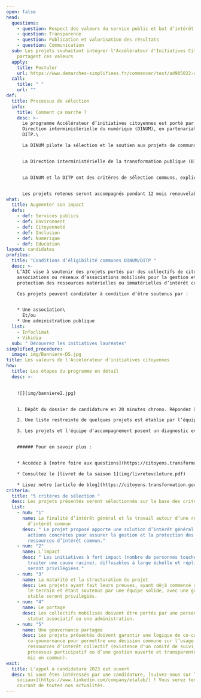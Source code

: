 ```yaml
---
open: false
head:
  questions:
    - question: Respect des valeurs du service public et but d’intérêt général
    - question: Transparence
    - question: Publication et valorisation des résultats
    - question: Communication
  sub: Les projets souhaitant intégrer l'Accélérateur d'Initiatives Citoyennes
    partagent ces valeurs
  apply:
    title: Postuler
    url: https://www.demarches-simplifiees.fr/commencer/test/ad905022-a166-41eb-97fc-9d107efb2917
  call:
    title: " "
    url: ""
def:
  title: Processus de sélection
  info:
    title: Comment ça marche ?
    desc: >-
      Le programme Accélérateur d’initiatives citoyennes est porté par la
      Direction interministérielle du numérique (DINUM), en partenariat avec la
      DITP.\

      La DINUM pilote la sélection et le soutien aux projets de communs numériques.


      La Direction interministérielle de la transformation publique (DITP) pilote la sélection et le soutien aux communs qui se structurent autour de ressources, matérielles ou immatérielles, d’intérêt commun dont la dimension numérique n’est pas au cœur de leur action.


      La DINUM et la DITP ont des critères de sélection communs, explicités dans le cahier des charges de l’appel à projet. En revanche, la nature distincte des projets candidats induit deux processus de sélection différents.


      Les projets retenus seront accompagnés pendant 12 mois renouvelables par la DINUM ou la DITP, suivant ce à quoi ils auront candidaté.
what:
  title: Augmenter son impact
  defs:
    - def: Services publics
    - def: Environnent
    - def: Citoyenneté
    - def: Inclusion
    - def: Numérique
    - def: Education
layout: candidates
profiles:
  title: "Conditions d’éligibilité communes DINUM/DITP "
  desc: >-
    L’AIC vise à soutenir des projets portés par des collectifs de citoyens,
    associations ou réseaux d’associations mobilisés pour la gestion et la
    protection des ressources matérielles ou immatérielles d’intérêt commun.\

    Ces projets peuvent candidater à condition d’être soutenus par :


    * Une association\
      Et/ou
    * Une administration publique
  list:
    - Infoclimat
    - Vikidia
  sub: " Découvrez les initiatives lauréates"
simplified_procedure:
  image: img/Banniere-DS.jpg
title: Les valeurs de l'Accélérateur d'initiatives citoyennes
how:
  title: Les étapes du programme en détail
  desc: >-
    

    ![](img/banniere2.jpg)


    1. Dépôt du dossier de candidature en 20 minutes chrono. Répondez à notre formulaire simplifié **jusqu'au 2 mai** et recevez une réponse rapidement.

    2. Une liste restreinte de quelques projets est établie par l’équipe de l’AIC. Les projets en liste restreinte, sont examinés par un jury, avec le concours de personnalités qualifiées, dans le mois suivant l’ouverture du guichet.

    3. Les projets et l'équipe d'accompagnement posent un diagnostic ensemble pour établir la feuille de route de l'accompagnement.


    ###### Pour en savoir plus :


    * Accédez à [notre foire aux questions](https://citoyens.transformation.gouv.fr/faq/)

    * Consultez le [livret de la saison 1](img/livretevcloture.pdf)

    * Lisez notre [article de blog](https://citoyens.transformation.gouv.fr/actualites/7-mois-apres-ses-debuts-un-premier-bilan-positif-pour-laccelerateur-dinitiatives-citoyennes/)
criteria:
  title: "5 critères de sélection "
  desc: Les projets présentés seront sélectionnés sur la base des critères suivants
  list:
    - num: "1"
      name: La finalité d’intérêt général et le travail autour d’une ressource
        d’intérêt commun
      desc: " Le projet proposé apporte une solution d’intérêt général et propose des
        actions concrètes pour assurer la gestion et la protection des
        ressources d’intérêt commun."
    - num: "2"
      name: L’impact
      desc: " Les initiatives à fort impact (nombre de personnes touchées, capacité à
        traiter une cause racine), diffusables à large échelle et réplicables
        seront privilégiées."
    - num: "3"
      name: La maturité et la structuration du projet
      desc: Les projets ayant fait leurs preuves, ayant déjà commencé à travailler sur
        le terrain et étant soutenus par une équipe solide, avec une gouvernance
        stable seront privilégiés.
    - num: "4"
      name: Le portage
      desc: Les collectifs mobilisés doivent être portés par une personne morale à
        statut associatif ou une administration.
    - num: "5"
      name: Une gouvernance partagée
      desc: Les projets présentés doivent garantir une logique de co-construction et
        co-gouvernance pour permettre une décision commune sur l’usage des
        ressources d’intérêt collectif (existence d'un comité de suivi, d’un
        processus participatif ou d’une gestion ouverte et transparente du bien
        mis en commun).
wait:
  title: L'appel à candidature 2023 est ouvert
  desc: Si vous êtes intéressés par une candidature, [suivez-nous sur les réseaux
    sociaux](https://www.linkedin.com/company/etalab/) ! Vous serez tenus au
    courant de toutes nos actualités.
---
```

